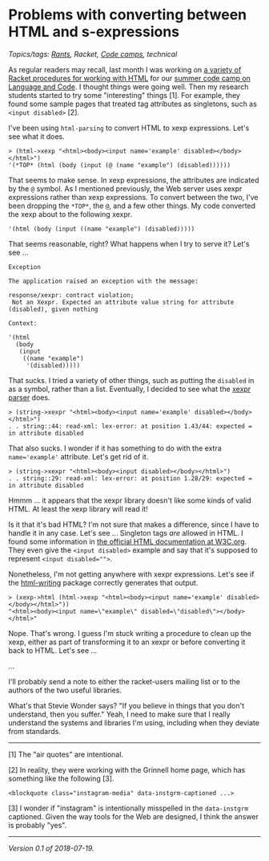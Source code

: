Problems with converting between HTML and s-expressions
=======================================================

*Topics/tags: [Rants](index-rants), Racket, [Code camps](index-code-camps), technical*

As regular readers may recall, last month I was working on [a variety 
of Racket procedures for working with HTML](web-of-racket) for our
[summer code camp on Language and Code](code-camp-language-and-code).
I thought things were going well.  Then my research students started 
to try some "interesting" things [1].  For example, they found some
sample pages that treated tag attributes as singletons, such as
`<input disabled>` [2].

I've been using `html-parsing` to convert HTML to xexp expressions.
Let's see what it does.

    > (html->xexp "<html><body><input name='example' disabled></body></html>")
    '(*TOP* (html (body (input (@ (name "example") (disabled))))))

That seems to make sense.  In xexp expressions, the attributes are indicated
by the `@` symbol.  As I mentioned previously, the Web server uses xexpr
expressions rather than xexp expressions.  To convert between the two,
I've been dropping the `*TOP*`, the `@`, and a few other things.  My
code converted the xexp about to the following xexpr.

    '(html (body (input ((name "example") (disabled)))))

That seems reasonable, right?  What happens when I try to serve it?  Let's
see ...

    Exception

    The application raised an exception with the message:

    response/xexpr: contract violation;
     Not an Xexpr. Expected an attribute value string for attribute (disabled), given nothing

    Context:

    '(html
      (body
       (input
        ((name "example")
         '(disabled)))))

That sucks.  I tried a variety of other things, such as putting the 
`disabled` in as a symbol, rather than a list.  Eventually, I decided
to see what the [xexpr parser](https://docs.racket-lang.org/xml/index.html)
does.

    > (string->xexpr "<html><body><input name='example' disabled></body></html>")
    . . string::44: read-xml: lex-error: at position 1.43/44: expected = in attribute disabled

That also sucks.  I wonder if it has something to do with the extra
`name='example'` attribute.  Let's get rid of it.

    > (string->xexpr "<html><body><input disabled></body></html>")
    . . string::29: read-xml: lex-error: at position 1.28/29: expected = in attribute disabled

Hmmm ... it appears that the xexpr library doesn't like some kinds of valid
HTML.  At least the xexp library will read it!

Is it that it's bad HTML?  I'm not sure that makes a difference, since I
have to handle it in any case.  Let's see ... Singleton tags *are* allowed
in HTML.  I found some information in [the official HTML documentation at
W3C.org](https://www.w3.org/TR/html/syntax.html#elements-attributes).
They even give the `<input disabled>` example and say that it's
supposed to represent `<input disabled="">`.  

Nonetheless, I'm not getting anywhere
with xexpr expressions.  Let's see if the
[html-writing](https://docs.racket-lang.org/html-writing/index.html)
package correctly generates that output.

    > (xexp->html (html->xexp "<html><body><input name='example' disabled></body></html>"))
    "<html><body><input name=\"example\" disabled=\"disabled\"></body></html>"

Nope.  That's wrong.  I guess I'm stuck writing a procedure to clean up
the xexp, either as part of transforming it to an xexpr or before converting
it back to HTML.  Let's see ...

...

I'll probably send a note to either the racket-users mailing list or to
the authors of the two useful libraries.

What's that Stevie Wonder says?  "If you believe in things that 
you don't understand, then you suffer."  Yeah, I need to make sure
that I really understand the systems and libraries I'm using, including
when they deviate from standards.

---

[1] The "air quotes" are intentional.

[2] In reality, they were working with the Grinnell home page, which
has something like the following [3].

    <blockquote class="instagram-media" data-instgrm-captioned ...>

[3] I wonder if "instagram" is intentionally misspelled in the 
`data-instgrm` captioned.  Given the way tools for the Web are designed,
I think the answer is probably "yes".


---

*Version 0.1 of 2018-07-19.*
